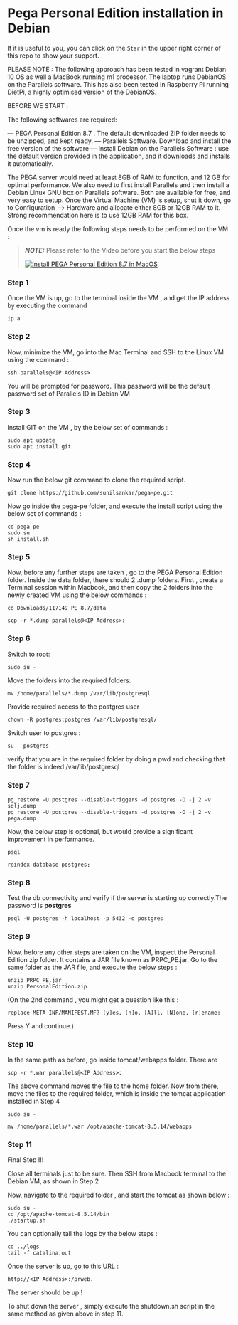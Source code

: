 # Pega Personal Edition installation in Debian 
If it is useful to you, you can click on the ```Star``` in the upper right corner of this repo to show your support.

 PLEASE NOTE : The following approach has been tested in vagrant Debian 10 OS as well a MacBook running m1 processor. The laptop runs DebianOS on the Parallels software. This has also been tested in Raspberry Pi running DietPi, a highly optimised version of the DebianOS.

BEFORE WE START : 
  
The following softwares are required: 

  — PEGA Personal Edition 8.7 . The default downloaded ZIP folder needs to be unzipped, and kept ready.
  — Parallels Software. Download and install the free version of the software
  — Install Debian on the Parallels Software : use the default version provided in the application, and it downloads and installs it automatically.

The PEGA server would need at least 8GB of RAM to function, and 12 GB for optimal performance.  We also need to first install Parallels and then install a Debian Linux GNU box on Parallels software. Both are available for free, and very easy to setup. Once the Virtual Machine (VM) is setup, shut it down, go to Configuration —> Hardware and allocate either 8GB or 12GB RAM to it. Strong recommendation here is to use 12GB RAM for this box.

Once the vm is ready the following steps needs to be performed on the VM :

> **_NOTE:_** 
> Please refer to the Video before you start the below steps
> 
>[![Install PEGA Personal Edition 8.7 in MacOS](https://img.youtube.com/vi/R_jwYmy9k58/0.jpg)](https://www.youtube.com/watch?v=R_jwYmy9k58)



### Step 1

Once the VM is up, go to the terminal inside the VM , and get the IP address by executing the command 

    ip a

### Step 2

Now, minimize the VM, go into the Mac Terminal and SSH to the Linux VM using the command :

    ssh parallels@<IP Address>

You will be prompted for password. This password will be the default password set of Parallels ID in Debian VM

### Step 3

Install GIT on the VM , by the below set of commands : 

    sudo apt update
    sudo apt install git

### Step 4
 
Now run the below git command to clone the required script.

    git clone https://github.com/sunilsankar/pega-pe.git

Now go inside the pega-pe folder, and execute the install script using the below set of commands : 

    cd pega-pe
    sudo su
    sh install.sh


### Step 5

Now, before any further steps are taken , go to the PEGA Personal Edition folder. Inside the data folder, there should 2 .dump folders. First , create a Terminal session within Macbook, and then copy the 2 folders into the newly created VM using the below commands : 

    cd Downloads/117149_PE_8.7/data

    scp -r *.dump parallels@<IP Address>:


### Step 6

Switch to root:

    sudo su -

Move the folders into  the required folders: 

    mv /home/parallels/*.dump /var/lib/postgresql 

Provide required access to the postgres user

    chown -R postgres:postgres /var/lib/postgresql/


Switch user to postgres : 

    su - postgres

verify that you are in the required folder by doing a pwd and checking that the folder is indeed  /var/lib/postgresql 

### Step 7

    pg_restore -U postgres --disable-triggers -d postgres -O -j 2 -v sqlj.dump 
    pg_restore -U postgres --disable-triggers -d postgres -O -j 2 -v pega.dump 

Now, the below step is optional, but would provide a significant improvement in performance.

    psql
  
    reindex database postgres;


### Step 8

Test the db connectivity and verify if the server is starting up correctly.The password is **postgres** 

    psql -U postgres -h localhost -p 5432 -d postgres


### Step 9

Now, before any other steps are taken on the VM,  inspect the Personal Edition zip folder. It contains a JAR file known as PRPC_PE.jar. Go to the same folder as the JAR file, and execute the below steps : 


    unzip PRPC_PE.jar
    unzip PersonalEdition.zip

  (On the 2nd command , you might get a question like this : 

    replace META-INF/MANIFEST.MF? [y]es, [n]o, [A]ll, [N]one, [r]ename: 

  Press Y and continue.)



### Step 10

In the same path as before, go inside tomcat/webapps folder. There are 


    scp -r *.war parallels@<IP Address>:

The above command moves the file to the home folder. Now from there, move the files to the required folder, which is inside the tomcat application installed in Step 4

    sudo su -

    mv /home/parallels/*.war /opt/apache-tomcat-8.5.14/webapps


### Step 11

Final Step !!! 

Close all terminals just to be sure.  Then SSH from Macbook terminal to the Debian VM, as shown in Step 2

Now, navigate to the required folder , and start the tomcat as shown below : 

    sudo su -
    cd /opt/apache-tomcat-8.5.14/bin
    ./startup.sh

You can optionally tail the logs by the below steps : 

    cd ../logs
    tail -f catalina.out

Once the server is up, go to this URL : 
    
    http://<IP Address>:/prweb.

The server should be up !

To shut down the server , simply execute the shutdown.sh script in the same method as given above in step 11.
